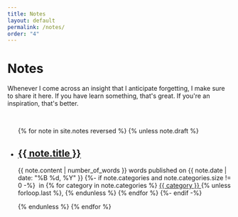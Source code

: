 ```yaml
---
title: Notes
layout: default
permalink: /notes/
order: "4"
---
```


# Notes

Whenever I come across an insight that I anticipate forgetting, I make sure to share it here. If you have learn something, that's great. If you're an inspiration, that's better.

&nbsp;

<ul class="projects finished">
{% for note in site.notes reversed %}
    {% unless note.draft %}
        <li class="project">
            <h2>
                <a class="name" href="{{ note.url | relative_url }}">
                    {{ note.title }}
                </a>
            </h2>
            <p>
                {{ note.content | number_of_words }} words published on {{ note.date | date: "%B %d, %Y" }} 
                {%- if note.categories and note.categories.size != 0 -%}
                    &nbsp;in
                    {% for category in note.categories %}
                        <span itemprop="category" itemscope itemtype="http://schema.org/CategoryCode">
                        <a class="p-category h-card" itemprop="name" href="{{ site.baseurl }}/categories/{{ category | slugify }}">{{ category }} </a>{% unless forloop.last %}, {% endunless %}
                        </span>
                    {% endfor %}
                {%- endif -%}
            </p>
        </li>
    {% endunless %}
{% endfor %}
</ul>
